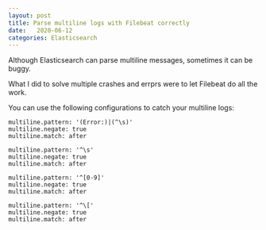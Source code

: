 ```yaml
---
layout: post
title: Parse multiline logs with Filebeat correctly
date:   2020-06-12
categories: Elasticsearch
---
```

Although Elasticsearch can parse multiline messages, sometimes it can be buggy.

What I did to solve multiple crashes and errprs were to let Filebeat do all the work.

You can use the following configurations to catch your multiline logs:
```shell
multiline.pattern: '(Error:)|(^\s)'
multiline.negate: true
multiline.match: after
```

```shell
multiline.pattern: '^\s'
multiline.negate: true
multiline.match: after
```

```shell
multiline.pattern: '^[0-9]'
multiline.negate: true
multiline.match: after
```

```shell
multiline.pattern: '^\['
multiline.negate: true
multiline.match: after
```
